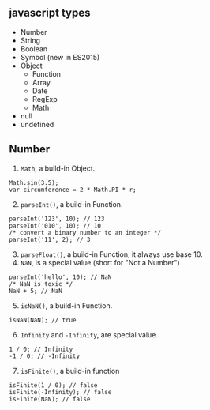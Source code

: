 ## javascript types
* Number
* String
* Boolean
* Symbol (new in ES2015)
* Object  
  * Function
  * Array
  * Date
  * RegExp
  * Math
* null
* undefined

## Number
1. `Math`, a build-in Object.
```
Math.sin(3.5);
var circumference = 2 * Math.PI * r;
```
2. `parseInt()`, a build-in Function.
```
parseInt('123', 10); // 123
parseInt('010', 10); // 10
/* convert a binary number to an integer */
parseInt('11', 2); // 3
```
3. `parseFloat()`, a build-in Function, it always use base 10.
4. `NaN`, is a special value (short for "Not a Number")
```
parseInt('hello', 10); // NaN
/* NaN is toxic */
NaN + 5; // NaN
```
5. `isNaN()`, a build-in Function.
```
isNaN(NaN); // true
```
6. `Infinity` and `-Infinity`, are special value.
```
1 / 0; // Infinity
-1 / 0; // -Infinity
```
7. `isFinite()`, a build-in function
```
isFinite(1 / 0); // false
isFinite(-Infinity); // false
isFinite(NaN); // false
```
